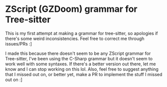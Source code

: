 # ZScript (GZDoom) grammar for Tree-sitter

This is my first attempt at making a grammar for tree-sitter, so apologies if there's some weird inconsistencies.
Feel free to correct me through issues/PRs :]

I made this because there doesn't seem to be any ZScript grammar for Tree-sitter, I've been using the C-Sharp grammar but it doesn't seem to work well with some syntaxes.
If there's a better version out there, let me know and I can stop working on this lol.
Also, feel free to suggest anything that I missed out on, or better yet, make a PR to implement the stuff I missed out on :]
